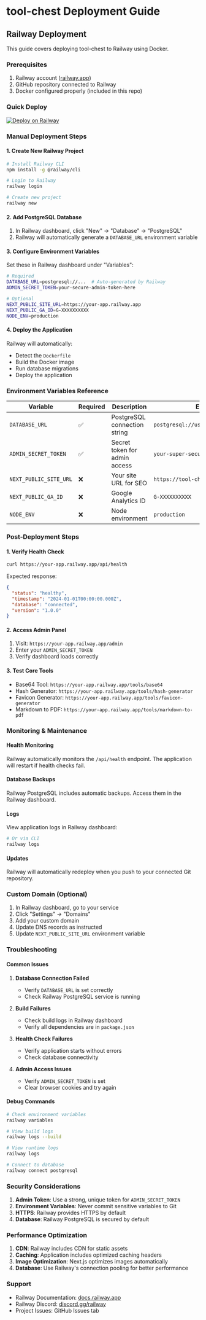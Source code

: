 # tool-chest Deployment Guide

## Railway Deployment

This guide covers deploying tool-chest to Railway using Docker.

### Prerequisites

1. Railway account ([railway.app](https://railway.app))
2. GitHub repository connected to Railway
3. Docker configured properly (included in this repo)

### Quick Deploy

[![Deploy on Railway](https://railway.app/button.svg)](https://railway.app/new/template)

### Manual Deployment Steps

#### 1. Create New Railway Project

```bash
# Install Railway CLI
npm install -g @railway/cli

# Login to Railway
railway login

# Create new project
railway new
```

#### 2. Add PostgreSQL Database

1. In Railway dashboard, click "New" → "Database" → "PostgreSQL"
2. Railway will automatically generate a `DATABASE_URL` environment variable

#### 3. Configure Environment Variables

Set these in Railway dashboard under "Variables":

```bash
# Required
DATABASE_URL=postgresql://...  # Auto-generated by Railway
ADMIN_SECRET_TOKEN=your-secure-admin-token-here

# Optional
NEXT_PUBLIC_SITE_URL=https://your-app.railway.app
NEXT_PUBLIC_GA_ID=G-XXXXXXXXXX
NODE_ENV=production
```

#### 4. Deploy the Application

Railway will automatically:

- Detect the `Dockerfile`
- Build the Docker image
- Run database migrations
- Deploy the application

### Environment Variables Reference

| Variable               | Required | Description                   | Example                               |
| ---------------------- | -------- | ----------------------------- | ------------------------------------- |
| `DATABASE_URL`         | ✅       | PostgreSQL connection string  | `postgresql://user:pass@host:5432/db` |
| `ADMIN_SECRET_TOKEN`   | ✅       | Secret token for admin access | `your-super-secure-token-123`         |
| `NEXT_PUBLIC_SITE_URL` | ❌       | Your site URL for SEO         | `https://tool-chest.railway.app`      |
| `NEXT_PUBLIC_GA_ID`    | ❌       | Google Analytics ID           | `G-XXXXXXXXXX`                        |
| `NODE_ENV`             | ❌       | Node environment              | `production`                          |

### Post-Deployment Steps

#### 1. Verify Health Check

```bash
curl https://your-app.railway.app/api/health
```

Expected response:

```json
{
  "status": "healthy",
  "timestamp": "2024-01-01T00:00:00.000Z",
  "database": "connected",
  "version": "1.0.0"
}
```

#### 2. Access Admin Panel

1. Visit: `https://your-app.railway.app/admin`
2. Enter your `ADMIN_SECRET_TOKEN`
3. Verify dashboard loads correctly

#### 3. Test Core Tools

- Base64 Tool: `https://your-app.railway.app/tools/base64`
- Hash Generator: `https://your-app.railway.app/tools/hash-generator`
- Favicon Generator: `https://your-app.railway.app/tools/favicon-generator`
- Markdown to PDF: `https://your-app.railway.app/tools/markdown-to-pdf`

### Monitoring & Maintenance

#### Health Monitoring

Railway automatically monitors the `/api/health` endpoint. The application will restart if health checks fail.

#### Database Backups

Railway PostgreSQL includes automatic backups. Access them in the Railway dashboard.

#### Logs

View application logs in Railway dashboard:

```bash
# Or via CLI
railway logs
```

#### Updates

Railway will automatically redeploy when you push to your connected Git repository.

### Custom Domain (Optional)

1. In Railway dashboard, go to your service
2. Click "Settings" → "Domains"
3. Add your custom domain
4. Update DNS records as instructed
5. Update `NEXT_PUBLIC_SITE_URL` environment variable

### Troubleshooting

#### Common Issues

1. **Database Connection Failed**

   - Verify `DATABASE_URL` is set correctly
   - Check Railway PostgreSQL service is running

2. **Build Failures**

   - Check build logs in Railway dashboard
   - Verify all dependencies are in `package.json`

3. **Health Check Failures**

   - Verify application starts without errors
   - Check database connectivity

4. **Admin Access Issues**
   - Verify `ADMIN_SECRET_TOKEN` is set
   - Clear browser cookies and try again

#### Debug Commands

```bash
# Check environment variables
railway variables

# View build logs
railway logs --build

# View runtime logs
railway logs

# Connect to database
railway connect postgresql
```

### Security Considerations

1. **Admin Token**: Use a strong, unique token for `ADMIN_SECRET_TOKEN`
2. **Environment Variables**: Never commit sensitive variables to Git
3. **HTTPS**: Railway provides HTTPS by default
4. **Database**: Railway PostgreSQL is secured by default

### Performance Optimization

1. **CDN**: Railway includes CDN for static assets
2. **Caching**: Application includes optimized caching headers
3. **Image Optimization**: Next.js optimizes images automatically
4. **Database**: Use Railway's connection pooling for better performance

### Support

- Railway Documentation: [docs.railway.app](https://docs.railway.app)
- Railway Discord: [discord.gg/railway](https://discord.gg/railway)
- Project Issues: GitHub Issues tab
